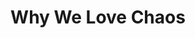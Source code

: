 ---
layout: bookmark
title: Why We Love Chaos
tags:
  - Bookmarks
  - YouTube
created: '2025-02-22T23:04:54.909Z'
modified: '2025-02-22T23:05:35.584Z'
link: https://youtube.com/watch?v=7GU64PieDZM
id: 977606063
excerpt: >-
  Use code zoebee at https://incogni.com/zoebee to get an exclusive 60% off an
  annual Incogni plan!I got overwhelmed with the world, so I turned to some
  kids' ...
image: https://i.ytimg.com/vi/7GU64PieDZM/hqdefault.jpg
---